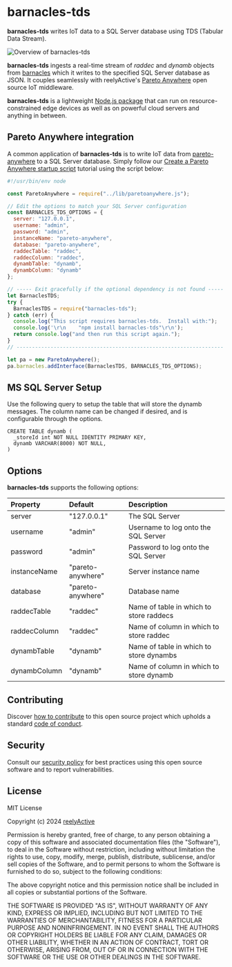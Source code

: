 # barnacles-tds

**barnacles-tds** writes IoT data to a SQL Server database using TDS (Tabular Data Stream).

![Overview of barnacles-tds](https://reelyactive.github.io/barnacles-tds/images/overview.png)

**barnacles-tds** ingests a real-time stream of _raddec_ and _dynamb_ objects from [barnacles](https://github.com/reelyactive/barnacles/) which it writes to the specified SQL Server database as JSON. It couples seamlessly with reelyActive's [Pareto Anywhere](https://www.reelyactive.com/pareto/anywhere/) open source IoT middleware.

**barnacles-tds** is a lightweight [Node.js package](https://www.npmjs.com/package/barnacles-tds) that can run on resource-constrained edge devices as well as on powerful cloud servers and anything in between.

## Pareto Anywhere integration

A common application of **barnacles-tds** is to write IoT data from [pareto-anywhere](https://github.com/reelyactive/pareto-anywhere) to a SQL Server database. Simply follow our [Create a Pareto Anywhere startup script](https://reelyactive.github.io/diy/pareto-anywhere-startup-script/) tutorial using the script below:

```javascript
#!/usr/bin/env node

const ParetoAnywhere = require("../lib/paretoanywhere.js");

// Edit the options to match your SQL Server configuration
const BARNACLES_TDS_OPTIONS = {
  server: "127.0.0.1",
  username: "admin",
  password: "admin",
  instanceName: "pareto-anywhere",
  database: "pareto-anywhere",
  raddecTable: "raddec",
  raddecColumn: "raddec",
  dynambTable: "dynamb",
  dynambColumn: "dynamb"
};

// ----- Exit gracefully if the optional dependency is not found -----
let BarnaclesTDS;
try {
  BarnaclesTDS = require("barnacles-tds");
} catch (err) {
  console.log("This script requires barnacles-tds.  Install with:");
  console.log('\r\n    "npm install barnacles-tds"\r\n');
  return console.log("and then run this script again.");
}
// -------------------------------------------------------------------

let pa = new ParetoAnywhere();
pa.barnacles.addInterface(BarnaclesTDS, BARNACLES_TDS_OPTIONS);
```

## MS SQL Server Setup

Use the following query to setup the table that will store the dynamb messages.
The column name can be changed if desired, and is configurable through the options.

```
CREATE TABLE dynamb (
  _storeId int NOT NULL IDENTITY PRIMARY KEY,
  dynamb VARCHAR(8000) NOT NULL,
)
```

## Options

**barnacles-tds** supports the following options:

| Property     | Default           | Description                             |
| :----------- | :---------------- | :-------------------------------------- |
| server       | "127.0.0.1"       | The SQL Server                          |
| username     | "admin"           | Username to log onto the SQL Server     |
| password     | "admin"           | Password to log onto the SQL Server     |
| instanceName | "pareto-anywhere" | Server instance name                    |
| database     | "pareto-anywhere" | Database name                           |
| raddecTable  | "raddec"          | Name of table in which to store raddecs |
| raddecColumn | "raddec"          | Name of column in which to store raddec |
| dynambTable  | "dynamb"          | Name of table in which to store dynambs |
| dynambColumn | "dynamb"          | Name of column in which to store dynamb |

## Contributing

Discover [how to contribute](CONTRIBUTING.md) to this open source project which upholds a standard [code of conduct](CODE_OF_CONDUCT.md).

## Security

Consult our [security policy](SECURITY.md) for best practices using this open source software and to report vulnerabilities.

## License

MIT License

Copyright (c) 2024 [reelyActive](https://www.reelyactive.com)

Permission is hereby granted, free of charge, to any person obtaining a copy of this software and associated documentation files (the "Software"), to deal in the Software without restriction, including without limitation the rights to use, copy, modify, merge, publish, distribute, sublicense, and/or sell copies of the Software, and to permit persons to whom the Software is furnished to do so, subject to the following conditions:

The above copyright notice and this permission notice shall be included in all copies or substantial portions of the Software.

THE SOFTWARE IS PROVIDED "AS IS", WITHOUT WARRANTY OF ANY KIND, EXPRESS OR
IMPLIED, INCLUDING BUT NOT LIMITED TO THE WARRANTIES OF MERCHANTABILITY,
FITNESS FOR A PARTICULAR PURPOSE AND NONINFRINGEMENT. IN NO EVENT SHALL THE
AUTHORS OR COPYRIGHT HOLDERS BE LIABLE FOR ANY CLAIM, DAMAGES OR OTHER
LIABILITY, WHETHER IN AN ACTION OF CONTRACT, TORT OR OTHERWISE, ARISING FROM,
OUT OF OR IN CONNECTION WITH THE SOFTWARE OR THE USE OR OTHER DEALINGS IN
THE SOFTWARE.
